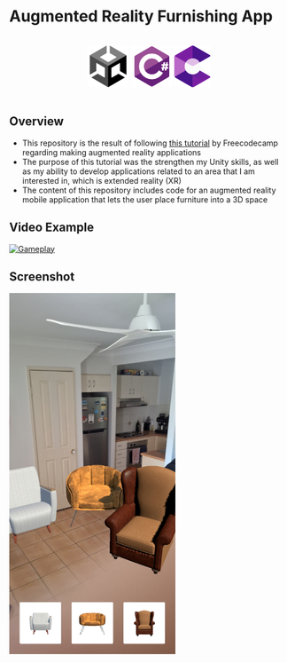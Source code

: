 # Augmented Reality Furnishing App

</br>
<div align="center">
<a href="https://unity.com/"><img src="./readme-content/Unity.png" width="75" height="75"></a>
<a href="https://learn.microsoft.com/en-us/dotnet/csharp/tour-of-csharp/"><img src="./readme-content/CSharp.png" width="75" height="75"></a>
<a href="https://developers.google.com/ar"><img src="./readme-content/ARCore.png" width="65" height="75"></a>
</div>

</br>

## Overview

- This repository is the result of following [this tutorial](https://www.youtube.com/watch?v=FJAO6jDYljs) by Freecodecamp regarding making augmented reality applications
- The purpose of this tutorial was the strengthen my Unity skills, as well as my ability to develop applications related to an area that I am interested in, which is extended reality (XR)
- The content of this repository includes code for an augmented reality mobile application that lets the user place furniture into a 3D space

## Video Example

[![Gameplay](https://img.youtube.com/vi/EY6ZUYRXdjA/0.jpg)](https://youtube.com/shorts/EY6ZUYRXdjA "Gameplay")

## Screenshot

<img src="./readme-content/Example-1.jpg" width="300">
